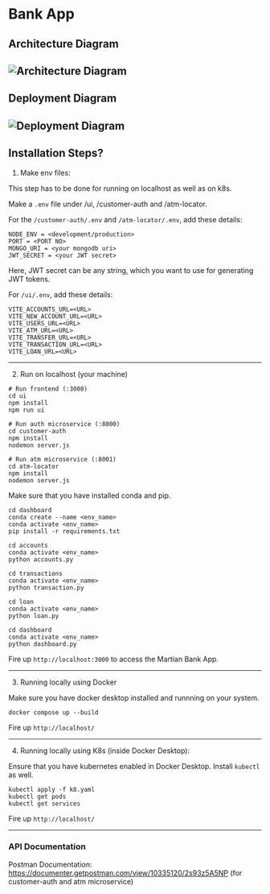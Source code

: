 # Bank App

## Architecture Diagram

![Architecture Diagram](https://drive.google.com/uc?export=view&id=11wVBfu2FNnhEWACRv63rq1XvnUWQQO4-)
---

## Deployment Diagram

![Deployment Diagram](https://drive.google.com/uc?export=view&id=1fVyWct-WydBdaYkZniQxKDn_XQIUxiR6)
---

## Installation Steps?

1. Make env files:

This step has to be done for running on localhost as well as on k8s. 

Make a `.env` file under /ui, /customer-auth and /atm-locator.

For the `/customer-auth/.env` and `/atm-locator/.env`, add these details:

```
NODE_ENV = <development/production>
PORT = <PORT NO>
MONGO_URI = <your mongodb uri>
JWT_SECRET = <your JWT secret>
```
Here, JWT secret can be any string, which you want to use for generating JWT tokens.


For `/ui/.env`, add these details:

```
VITE_ACCOUNTS_URL=<URL>
VITE_NEW_ACCOUNT_URL=<URL>
VITE_USERS_URL=<URL>
VITE_ATM_URL=<URL>
VITE_TRANSFER_URL=<URL>
VITE_TRANSACTION_URL=<URL>
VITE_LOAN_URL=<URL>
```

---

2. Run on localhost (your machine)

```
# Run frontend (:3000)
cd ui
npm install
npm run ui
```

```
# Run auth microservice (:8000)
cd customer-auth
npm install
nodemon server.js
```

```
# Run atm microservice (:8001)
cd atm-locator
npm install
nodemon server.js
```

Make sure that you have installed conda and pip.
```
cd dashboard
conda create --name <env_name>
conda activate <env_name>
pip install -r requirements.txt
```

```
cd accounts
conda activate <env_name>
python accounts.py
```

```
cd transactions
conda activate <env_name>
python transaction.py
```

```
cd loan
conda activate <env_name>
python loan.py
```

```
cd dashboard
conda activate <env_name>
python dashboard.py
```

Fire up `http://localhost:3000` to access the Martian Bank App.

---

3. Running locally using Docker 

Make sure you have docker desktop installed and runnning on your system.

```
docker compose up --build
```
Fire up `http://localhost/`

---

4. Running locally using K8s (inside Docker Desktop):

Ensure that you have kubernetes enabled in Docker Desktop. Install `kubectl` as well.

```
kubectl apply -f k8.yaml
kubectl get pods
kubectl get services
```
Fire up `http://localhost/`

--- 

### API Documentation

Postman Documentation: https://documenter.getpostman.com/view/10335120/2s93z5A5NP
(for customer-auth and atm microservice)